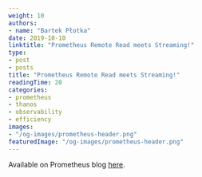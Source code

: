```yaml
---
weight: 10
authors:
- name: "Bartek Płotka"
date: 2019-10-10
linktitle: "Prometheus Remote Read meets Streaming!"
type:
- post 
- posts
title: "Prometheus Remote Read meets Streaming!"
readingTime: 20
categories:
- prometheus
- thanos
- observability
- efficiency
images:
- "/og-images/prometheus-header.png"
featuredImage: "/og-images/prometheus-header.png"
---
```

Available on Prometheus blog [here](https://prometheus.io/blog/2019/10/10/remote-read-meets-streaming/).

